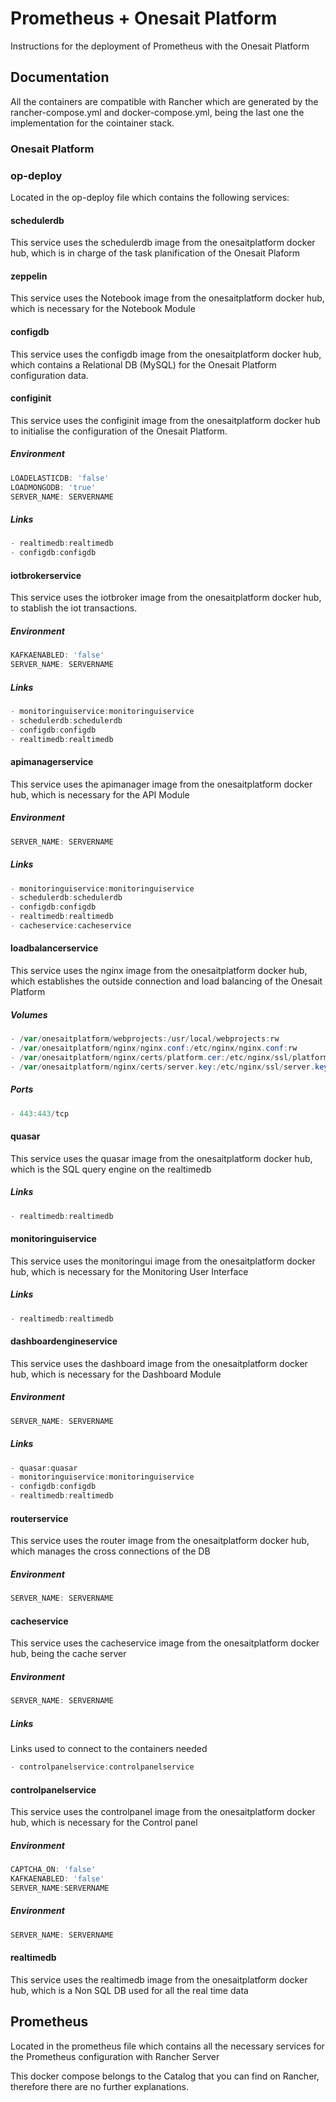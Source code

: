# Prometheus + Onesait Platform

Instructions for the deployment of Prometheus with the Onesait Platform

## Documentation

All the containers are compatible with Rancher which are generated by the rancher-compose.yml and docker-compose.yml, being the last one the implementation for the cointainer stack.

### Onesait Platform

### op-deploy

Located in the op-deploy file which contains the following services:

#### schedulerdb

This service uses the schedulerdb image from the onesaitplatform docker hub, which is in charge of the task planification of the Onesait Plaform

#### zeppelin

This service uses the Notebook image from the onesaitplatform docker hub, which is necessary for the Notebook Module

#### configdb

This service uses the configdb image from the onesaitplatform docker hub, which contains a Relational DB (MySQL) for the Onesait Platform configuration data. 

#### configinit

This service uses the configinit image from the onesaitplatform docker hub to initialise the configuration of the Onesait Platform.

##### Environment

```powershell
LOADELASTICDB: 'false' 
LOADMONGODB: 'true'
SERVER_NAME: SERVERNAME
```

##### Links

```powershell
- realtimedb:realtimedb
- configdb:configdb
```

#### iotbrokerservice

This service uses the iotbroker image from the onesaitplatform docker hub, to stablish the iot transactions. 

##### Environment

```powershell
KAFKAENABLED: 'false'
SERVER_NAME: SERVERNAME
```

##### Links

```powershell
- monitoringuiservice:monitoringuiservice
- schedulerdb:schedulerdb
- configdb:configdb
- realtimedb:realtimedb
```

#### apimanagerservice

This service uses the apimanager image from the onesaitplatform docker hub, which is necessary for the API Module 

##### Environment

```powershell
SERVER_NAME: SERVERNAME
```

##### Links

```powershell
- monitoringuiservice:monitoringuiservice
- schedulerdb:schedulerdb
- configdb:configdb
- realtimedb:realtimedb
- cacheservice:cacheservice
```

#### loadbalancerservice

This service uses the nginx image from the onesaitplatform docker hub, which establishes the outside connection and load balancing of the Onesait Platform

##### Volumes

```powershell
- /var/onesaitplatform/webprojects:/usr/local/webprojects:rw
- /var/onesaitplatform/nginx/nginx.conf:/etc/nginx/nginx.conf:rw
- /var/onesaitplatform/nginx/certs/platform.cer:/etc/nginx/ssl/platform.cer:ro
- /var/onesaitplatform/nginx/certs/server.key:/etc/nginx/ssl/server.key:ro
```
##### Ports

```powershell
- 443:443/tcp
```

#### quasar

This service uses the quasar image from the onesaitplatform docker hub, which is the SQL query engine on the realtimedb

##### Links

```powershell
- realtimedb:realtimedb
```


#### monitoringuiservice

This service uses the monitoringui image from the onesaitplatform docker hub, which is necessary for the Monitoring User Interface

##### Links

```powershell
- realtimedb:realtimedb
```

#### dashboardengineservice

This service uses the dashboard image from the onesaitplatform docker hub, which is necessary for the Dashboard Module

##### Environment

```powershell
SERVER_NAME: SERVERNAME
```

##### Links

```powershell
- quasar:quasar
- monitoringuiservice:monitoringuiservice
- configdb:configdb
- realtimedb:realtimedb
```

#### routerservice

This service uses the router image from the onesaitplatform docker hub, which manages the cross connections of the DB

##### Environment

```powershell
SERVER_NAME: SERVERNAME
```

#### cacheservice

This service uses the cacheservice image from the onesaitplatform docker hub, being the cache server

##### Environment

```powershell
SERVER_NAME: SERVERNAME
```

##### Links

Links used to connect to the containers needed

```powershell
- controlpanelservice:controlpanelservice
```
#### controlpanelservice

This service uses the controlpanel image from the onesaitplatform docker hub, which is necessary for the Control panel

##### Environment

```powershell
CAPTCHA_ON: 'false'
KAFKAENABLED: 'false'
SERVER_NAME:SERVERNAME
```
##### Environment

```powershell
SERVER_NAME: SERVERNAME
```

#### realtimedb

This service uses the realtimedb image from the onesaitplatform docker hub, which is a Non SQL DB used for all the real time data

Prometheus
---------------------------------------------------------------------------------------------------------------------------------------------

Located in the prometheus file which contains all the necessary services for the Prometheus configuration with Rancher Server

This docker compose belongs to the Catalog that you can find on Rancher, therefore there are no further explanations. 